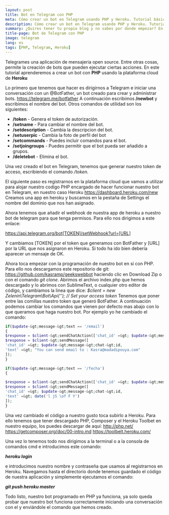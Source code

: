```yaml
---
layout: post
title: Bot en Telegram con PHP 
meta: Cómo crear un bot en Telegram usando PHP y Heroku. Tutorial básico en español.
description: Cómo crear un bot en Telegram usando PHP y Heroku. Tutorial básico en español.
summary: ¿Quires tener tu propio blog y no sabes por donde empezar? En este artículo veremos desde la creación y configuración del bot hasta su despliegue en una plataforma cloud, en este caso Heroku, para que responda cuando pongamos un comando. Para este artículo programaremos el bot en PHP. Si no tienes conocimientos de PHP, no te preocupes, pues el tutorial está pensado para todo tipo de personas.
title-page: Bot de Telegram con PHP
image: telegram
lang: es
tags: [PHP, Telegram, Heroku]
---
```



Telegrames una aplicación de mensajeria open source. Entre otras cosas, permite la creación de bots que pueden ejecutar ciertas acciones. En este tutorial aprenderemos a crear un bot con <b>PHP</b> usando la plataforma cloud de <b>Heroku</b>

Lo primero que tenemos que hacer es dirigirnos a Telegram e iniciar una conversación con un @BotFather, un bot creado para crear y administrar bots.
https://telegram.me/botfather
A continuación escribimos<b> /newbot</b> y escribimos el nombre del bot. Otros comandos de utilidad son los siguientes:

<ul>
<li><b>/token</b> - Genera el token de autorización.</li>
<li><b>/setname</b> - Para cambiar el nombre del bot.</li>
<li><b>/setdescription</b> - Cambia la descripcion del bot.</li>
<li><b>/setuserpic</b> - Cambia la foto de perfil del bot</li>
<li><b>/setcommands</b> - Puedes incluir comandos para el bot.</li>
<li><b>/setjoingroups</b> - Puedes permitir que el bot pueda ser añadido a grupos.</li>
<li><b>/deletebot</b> - Elimina el bot.</li>
</ul>

Una vez creado el bot en Telegram, tenemos que generar nuestro token de acceso, escribiendo el comando <em>/token.</em>

El siguiente paso es registrarnos en la plataforma cloud que vamos a utilizar para alojar nuestro codigo PHP encargado de hacer funcionar nuestro bot en Telegram, en nuestro caso Heroku <a href="https://dashboard.heroku.com/new">https://dashboard.heroku.com/new</a>
Creamos una app en heroku y buscamos en la pestaña de Settings el nombre del dominio que nos han asignado.

Ahora tenemos que añadir el webhook de nuestra app de heroku a nuestro bot de telegram para que tenga permisos. Para ello nos dirigimos a este enlace:

https://api.telegram.org/bot[TOKEN]/setWebhook?url=[URL]

Y cambiamos [TOKEN] por el token que generamos con BotFather y [URL] por la URL que nos asignaron en Heroku. Si todo ha ido bien debería aparecer un mensaje de OK.

Ahora toca empezar con la programación de nuestro bot en si con PHP. Para ello nos descargamos este repositorio de git: <a href="https://github.com/kasramp/geekswebbot">https://github.com/kasramp/geekswebbot </a>haciendo clic en Download Zip o con el comando <em>git clone</em>.
Abrimos el archivo index.php que hemos descargado y lo abrimos con SublimeText, o cualquier otro editor de código, y cambiamos la linea que dice:
<em>$client = new Zelenin\Telegram\Bot\Api(''); // Set your access token</em>
Tenemos que poner entre las comillas nuestro token que generó BotFather.
A continuación podemos cambiar los comandos que vienen por defecto mas abajo con lo que queramos que haga nuestro bot. Por ejemplo yo he cambiado el comando:

```php
if($update-&gt;message-&gt;text == '/email')
{
$response = $client-&gt;sendChatAction(['chat_id' =&gt; $update-&gt;message-&gt;chat-&gt;id, 'action' =&gt; 'typing']);
$response = $client-&gt;sendMessage([
'chat_id' =&gt; $update-&gt;message-&gt;chat-&gt;id,
'text' =&gt; "You can send email to : Kasra@madadipouya.com"
]);
}
```

```php
if($update-&gt;message-&gt;text == '/fecha')
{

$response = $client-&gt;sendChatAction(['chat_id' =&gt; $update-&gt;message-&gt;chat-&gt;id, 'action' =&gt; 'typing']);
$response = $client-&gt;sendMessage([
'chat_id' =&gt; $update-&gt;message-&gt;chat-&gt;id,
'text' =&gt; date('l jS \of F Y')
]);
}
```

Una vez cambiado el código a nuestro gusto toca subirlo a Heroku. Para ello tenemos que tener descargado PHP, Composer y el Heroku Toolbet en nuestro equipo, los puedes descargar de aquí:
<a href="http://php.net/">http://php.net/</a>
<a href="https://getcomposer.org/doc/00-intro.md">https://getcomposer.org/doc/00-intro.md</a>
<a href="https://toolbelt.heroku.com/">https://toolbelt.heroku.com/</a>

Una vez lo tenemos todo nos dirigimos a la terminal o a la consola de comandos cmd e introducimos este comando:

<strong><em>heroku login</em></strong>

e introducimos nuestro nombre y contraseña que usamos al registrarnos en Heroku. Navegamos hasta el directorio donde tenemos guardado el código de nuestra aplicación y simplemente ejecutamos el comando:

<em><strong>git push heroku master</strong></em>

Todo listo, nuestro bot programado en PHP ya funciona, ya solo queda probar que nuestro bot funciona correctamente iniciando una conversación con el y enviándole el comando que hemos creado.

